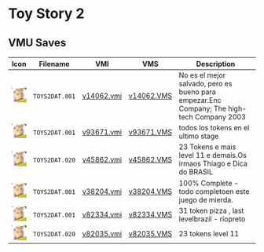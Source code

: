 # Toy Story 2

## VMU Saves

| Icon | Filename | VMI | VMS | Description |
|------|----------|-----|-----|-------------|
| ![Toy Story 2](../icons/TOYS2DAT.001.GIF) | `TOYS2DAT.001` | [v14062.vmi](v14062.vmi) | [v14062.VMS](v14062.VMS) | No es el mejor salvado, pero  es bueno para empezar.Enc Company; The high-tech Company 2003  |
| ![Toy Story 2](../icons/TOYS2DAT.001.GIF) | `TOYS2DAT.001` | [v93671.vmi](v93671.vmi) | [v93671.VMS](v93671.VMS) | todos los tokens en el ultimo stage  |
| ![Toy Story 2](../icons/TOYS2DAT.020.GIF) | `TOYS2DAT.020` | [v45862.vmi](v45862.vmi) | [v45862.VMS](v45862.VMS) | 23 Tokens e mais level 11 e demais.Os irmaos Thiago e Dica do BRASIL  |
| ![Toy Story 2](../icons/TOYS2DAT.001.GIF) | `TOYS2DAT.001` | [v38204.vmi](v38204.vmi) | [v38204.VMS](v38204.VMS) | 100% Complete - todo completoen este juego de mierda.  |
| ![Toy Story 2](../icons/TOYS2DAT.001.GIF) | `TOYS2DAT.001` | [v82334.vmi](v82334.vmi) | [v82334.VMS](v82334.VMS) | 31 token pizza , last levelbrazil - riopreto  |
| ![Toy Story 2](../icons/TOYS2DAT.020.GIF) | `TOYS2DAT.020` | [v82035.vmi](v82035.vmi) | [v82035.VMS](v82035.VMS) | 23 tokens level 11  |
